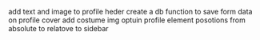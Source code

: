 add text and image to profile heder 
create a db function to save form data 
on profile cover add costume img optuin 
profile element posotions 
from absolute to relatove to sidebar